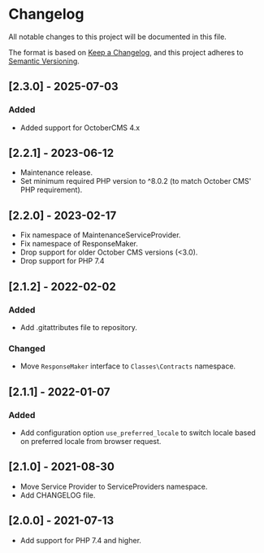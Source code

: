 # Changelog
All notable changes to this project will be documented in this file.

The format is based on [Keep a Changelog](https://keepachangelog.com/en/1.0.0/),
and this project adheres to [Semantic Versioning](https://semver.org/spec/v2.0.0.html).

## [2.3.0] - 2025-07-03

### Added
- Added support for OctoberCMS 4.x

## [2.2.1] - 2023-06-12

- Maintenance release.
- Set minimum required PHP version to ^8.0.2 (to match October CMS' PHP requirement).

## [2.2.0] - 2023-02-17

- Fix namespace of MaintenanceServiceProvider.
- Fix namespace of ResponseMaker.
- Drop support for older October CMS versions (<3.0).
- Drop support for PHP 7.4

## [2.1.2] - 2022-02-02

### Added

- Add .gitattributes file to repository.

### Changed

- Move `ResponseMaker` interface to `Classes\Contracts` namespace.

## [2.1.1] - 2022-01-07

### Added

- Add configuration option `use_preferred_locale` to switch locale based on preferred locale from browser request.

## [2.1.0] - 2021-08-30

- Move Service Provider to ServiceProviders namespace.
- Add CHANGELOG file.

## [2.0.0] - 2021-07-13

- Add support for PHP 7.4 and higher.
